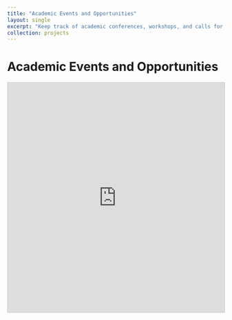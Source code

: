 ```yaml
---
title: "Academic Events and Opportunities"
layout: single
excerpt: "Keep track of academic conferences, workshops, and calls for paper"
collection: projects
---
```

# Academic Events and Opportunities

<iframe class="airtable-embed" src="https://airtable.com/embed/shrspHOdbkSHXXpZZ?backgroundColor=red&viewControls=on" frameborder="0" onmousewheel="" width="100%" height="533" style="background: transparent; border: 1px solid #ccc;"></iframe>
